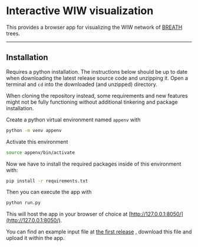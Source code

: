 # Interactive WIW visualization

This provides a browser app for visualizing the WIW network of 
[BREATH](https://github.com/rbouckaert/BREATH) trees.

---
## Installation

Requires a python installation.
The instructions below should be up to date when downloading the latest release source code and 
unzipping it.
Open a terminal and `cd` into the downloaded (and unzipped) directory.

When cloning the repository instead, some requirements and new features might not be fully 
functioning without additional tinkering and package installation.

Create a python virtual environment named `appenv` with
```bash
python -m venv appenv
```
Activate this environment
```bash
source appenv/bin/activate
```
Now we have to install the required packages inside of this environment with: 
```bash
pip install -r requirements.txt
```
Then you can execute the app with
```bash
python run.py
```
This will host the app in your browser of choice at
[http://127.0.0.1:8050/](http://127.0.0.1:8050/).

You can find an example input file at
[the first release](https://github.com/Lars-B/interactive-wiw/releases/download/v1.0.0/Filter-roetzer40.trees)
, download this file and upload it within the app.
